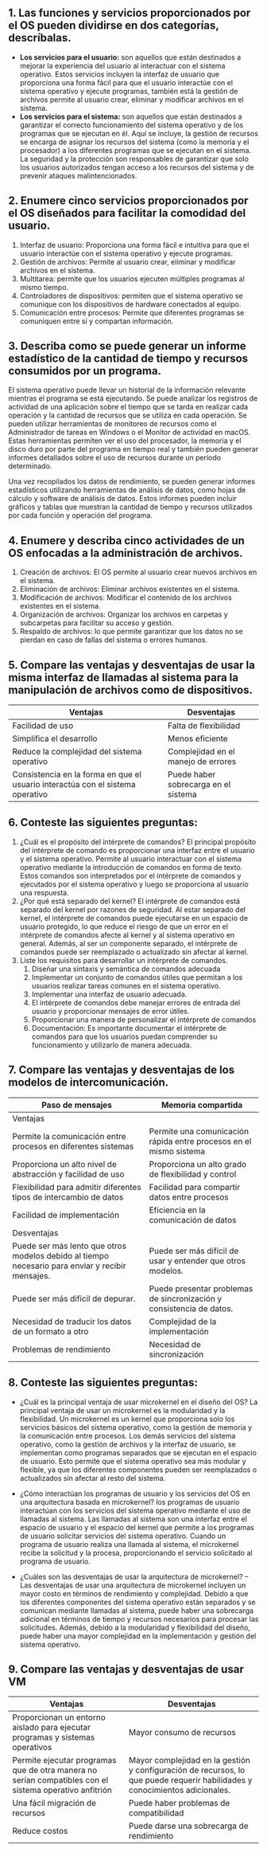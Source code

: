 ## 1.	Las funciones y servicios proporcionados por el OS pueden dividirse en dos categorías, descríbalas.
- **Los servicios para el usuario:** son aquellos que están destinados a mejorar la experiencia del usuario al interactuar con el sistema operativo. Estos servicios incluyen la interfaz de usuario que proporciona una forma fácil para que el usuario interactúe con el sistema operativo y ejecute programas, también está la gestión de archivos permite al usuario crear, eliminar y modificar archivos en el sistema.
- **Los servicios para el sistema:**  son aquellos que están destinados a garantizar el correcto funcionamiento del sistema operativo y de los programas que se ejecutan en él. Aquí se incluye, la gestión de recursos se encarga de asignar los recursos del sistema (como la memoria y el procesador) a los diferentes programas que se ejecutan en el sistema. La seguridad y la protección son responsables de garantizar que solo los usuarios autorizados tengan acceso a los recursos del sistema y de prevenir ataques malintencionados.

## 2.	Enumere cinco servicios proporcionados por el OS diseñados para facilitar la comodidad del usuario. 
1.	Interfaz de usuario: Proporciona una forma fácil e intuitiva para que el usuario interactúe con el sistema operativo y ejecute programas.
2.	Gestión de archivos: Permite al usuario crear, eliminar y modificar archivos en el sistema.
3.	Multitarea: permite que los usuarios ejecuten múltiples programas al mismo tiempo.
4.	Controladores de dispositivos: permiten que el sistema operativo se comunique con los dispositivos de hardware conectados al equipo.
5.	Comunicación entre procesos: Permite que diferentes programas se comuniquen entre sí y compartan información.

## 3.	Describa como se puede generar un informe estadístico de la cantidad de tiempo y recursos consumidos por un programa. 
<p>El sistema operativo puede llevar un historial de la información relevante mientras el programa se está ejecutando. Se puede analizar los registros de actividad de una aplicación sobre el tiempo que se tarda en realizar cada operación y la cantidad de recursos que se utiliza en cada operación. Se pueden utilizar herramientas de monitoreo de recursos como el Administrador de tareas en Windows o el Monitor de actividad en macOS. Estas herramientas permiten ver el uso del procesador, la memoria y el disco duro por parte del programa en tiempo real y también pueden generar informes detallados sobre el uso de recursos durante un período determinado.</p>
<p>Una vez recopilados los datos de rendimiento, se pueden generar informes estadísticos utilizando herramientas de análisis de datos, como hojas de cálculo y software de análisis de datos. Estos informes pueden incluir gráficos y tablas que muestran la cantidad de tiempo y recursos utilizados por cada función y operación del programa.</p>

## 4.	Enumere y describa cinco actividades de un OS enfocadas a la administración de archivos.
1.	Creación de archivos: El OS permite al usuario crear nuevos archivos en el sistema.
2.	Eliminación de archivos: Eliminar archivos existentes en el sistema.
3.	Modificación de archivos: Modificar el contenido de los archivos existentes en el sistema.
4.	Organización de archivos: Organizar los archivos en carpetas y subcarpetas para facilitar su acceso y gestión.
5.	Respaldo de archivos: lo que permite garantizar que los datos no se pierdan en caso de fallas del sistema o errores humanos. 

## 5.	Compare las ventajas y desventajas de usar la misma interfaz de llamadas al sistema para la manipulación de archivos como de dispositivos. 
<table>
  <thead>
    <tr>
      <th>Ventajas</th>
      <th>Desventajas</th>
    </tr>
  </thead>
  <tbody>
    <tr>
      <td>Facilidad de uso</td>
      <td>Falta de flexibilidad</td>
    </tr>
    <tr>
      <td>Simplifica el desarrollo</td>
      <td>Menos eficiente</td>
    </tr>
    <tr>
      <td>Reduce la complejidad del sistema operativo</td>
      <td>Complejidad en el manejo de errores</td>
    </tr>
    <tr>
      <td>Consistencia en la forma en que el usuario interactúa con el sistema operativo</td>
      <td>Puede haber sobrecarga en el sistema</td>
    </tr>
  </tbody>
</table>


## 6.	Conteste las siguientes preguntas: 

<ol>
  <li>¿Cuál es el propósito del intérprete de comandos? 
El principal propósito del intérprete de comando es proporcionar una interfaz entre el usuario y el sistema operativo. Permite al usuario interactuar con el sistema operativo mediante la introducción de comandos en forma de texto. Estos comandos son interpretados por el intérprete de comandos y ejecutados por el sistema operativo y luego se proporciona al usuario una respuesta.</li>
  <li>¿Por qué está separado del kernel? 
El intérprete de comandos está separado del kernel por razones de seguridad. Al estar separado del kernel, el intérprete de comandos puede ejecutarse en un espacio de usuario protegido, lo que reduce el riesgo de que un error en el intérprete de comandos afecte al kernel y al sistema operativo en general. Además, al ser un componente separado, el intérprete de comandos puede ser reemplazado o actualizado sin afectar al kernel.</li>
  <li>Liste los requisitos para desarrollar un intérprete de comandos.
    <ol>
      <li>Diseñar una sintaxis y semántica de comandos adecuada</li>
      <li>Implementar un conjunto de comandos útiles que permitan a los usuarios realizar tareas comunes en el sistema operativo.
</li>
      <li>Implementar una interfaz de usuario adecuada.
</li>
      <li>El intérprete de comandos debe manejar errores de entrada del usuario y proporcionar mensajes de error útiles.
</li>
      <li>Proporcionar una manera de personalizar el intérprete de comandos
</li>
      <li>Documentación: Es importante documentar el intérprete de comandos para que los usuarios puedan comprender su funcionamiento y utilizarlo de manera adecuada. 
</li>
    </ol>
  </li>
</ol>


## 7.	Compare las ventajas y desventajas de los modelos de intercomunicación.
<table>
  <thead>
    <tr>
      <th>Paso de mensajes</th>
      <th>Memoria compartida</th>
    </tr>
  </thead>
  <tbody>
    <tr>
      <td>Ventajas</td>
      <td></td>
    </tr>
    <tr>
      <td>Permite la comunicación entre procesos en diferentes sistemas</td>
      <td>Permite una comunicación rápida entre procesos en el mismo sistema</td>
    </tr>
    <tr>
      <td>Proporciona un alto nivel de abstracción y facilidad de uso</td>
      <td>Proporciona un alto grado de flexibilidad y control</td>
    </tr>
    <tr>
      <td>Flexibilidad para admitir diferentes tipos de intercambio de datos</td>
      <td>Facilidad para compartir datos entre procesos</td>
    </tr>
    <tr>
      <td>Facilidad de implementación</td>
      <td>Eficiencia en la comunicación de datos</td>
    </tr>
    <tr>
      <td>Desventajas</td>
      <td></td>
    </tr>
    <tr>
      <td>Puede ser más lento que otros modelos debido al tiempo necesario para enviar y recibir mensajes.</td>
      <td>Puede ser más difícil de usar y entender que otros modelos.</td>
    </tr>
    <tr>
      <td>Puede ser más difícil de depurar.</td>
      <td>Puede presentar problemas de sincronización y consistencia de datos.</td>
    </tr>
    <tr>
      <td>Necesidad de traducir los datos de un formato a otro</td>
      <td>Complejidad de la implementación</td>
    </tr>
    <tr>
      <td>Problemas de rendimiento</td>
      <td>Necesidad de sincronización</td>
    </tr>
  </tbody>
</table>


## 8.	Conteste las siguientes preguntas: 
- ¿Cuál es la principal ventaja de usar microkernel en el diseño del OS? 
La principal ventaja de usar un microkernel es la modularidad y la flexibilidad. Un microkernel es un kernel que proporciona solo los servicios básicos del sistema operativo, como la gestión de memoria y la comunicación entre procesos. Los demás servicios del sistema operativo, como la gestión de archivos y la interfaz de usuario, se implementan como programas separados que se ejecutan en el espacio de usuario. Esto permite que el sistema operativo sea más modular y flexible, ya que los diferentes componentes pueden ser reemplazados o actualizados sin afectar al resto del sistema.


- ¿Cómo interactúan los programas de usuario y los servicios del OS en una arquitectura basada en microkernel? 
los programas de usuario interactúan con los servicios del sistema operativo mediante el uso de llamadas al sistema. Las llamadas al sistema son una interfaz entre el espacio de usuario y el espacio del kernel que permite a los programas de usuario solicitar servicios del sistema operativo. Cuando un programa de usuario realiza una llamada al sistema, el microkernel recibe la solicitud y la procesa, proporcionando el servicio solicitado al programa de usuario.

- ¿Cuáles son las desventajas de usar la arquitectura de microkernel? –
Las desventajas de usar una arquitectura de microkernel incluyen un mayor costo en términos de rendimiento y complejidad. Debido a que los diferentes componentes del sistema operativo están separados y se comunican mediante llamadas al sistema, puede haber una sobrecarga adicional en términos de tiempo y recursos necesarios para procesar las solicitudes. Además, debido a la modularidad y flexibilidad del diseño, puede haber una mayor complejidad en la implementación y gestión del sistema operativo.

## 9.	Compare las ventajas y desventajas de usar VM
<table>
  <thead>
    <tr>
      <th>Ventajas</th>
      <th>Desventajas</th>
    </tr>
  </thead>
  <tbody>
    <tr>
      <td>Proporcionan un entorno aislado para ejecutar programas y sistemas operativos</td>
      <td>Mayor consumo de recursos </td>
    </tr>
    <tr>
      <td>Permite ejecutar programas que de otra manera no serían compatibles con el sistema operativo anfitrión</td>
      <td>Mayor complejidad en la gestión y configuración de recursos, lo que puede requerir habilidades y conocimientos adicionales.</td>
    </tr>
    <tr>
      <td>Una fácil migración de recursos</td>
      <td>Puede haber problemas de compatibilidad</td>
    </tr>
    <tr>
      <td>Reduce costos</td>
      <td>Puede darse una sobrecarga de rendimiento</td>
    </tr>
  </tbody>
</table>

